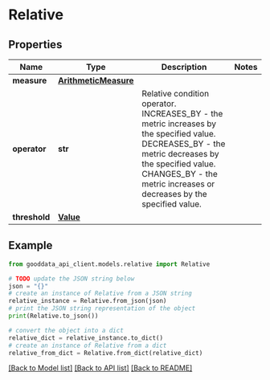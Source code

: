 # Relative


## Properties

Name | Type | Description | Notes
------------ | ------------- | ------------- | -------------
**measure** | [**ArithmeticMeasure**](ArithmeticMeasure.md) |  | 
**operator** | **str** | Relative condition operator. INCREASES_BY - the metric increases by the specified value. DECREASES_BY - the metric decreases by the specified value. CHANGES_BY - the metric increases or decreases by the specified value.  | 
**threshold** | [**Value**](Value.md) |  | 

## Example

```python
from gooddata_api_client.models.relative import Relative

# TODO update the JSON string below
json = "{}"
# create an instance of Relative from a JSON string
relative_instance = Relative.from_json(json)
# print the JSON string representation of the object
print(Relative.to_json())

# convert the object into a dict
relative_dict = relative_instance.to_dict()
# create an instance of Relative from a dict
relative_from_dict = Relative.from_dict(relative_dict)
```
[[Back to Model list]](../README.md#documentation-for-models) [[Back to API list]](../README.md#documentation-for-api-endpoints) [[Back to README]](../README.md)


